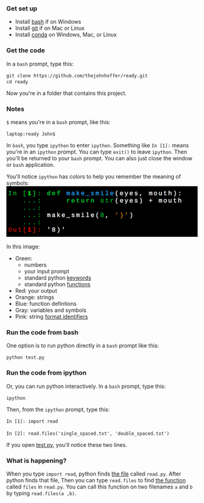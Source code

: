 ### Get set up

- Install [bash][bash] if on Windows
- Install [git][git] if on Mac or Linux
- Install [conda][conda] on Windows, Mac, or Linux

[bash]: https://github.com/thejohnhoffer/ready/wiki/bash-git-python#bash
[git]: https://github.com/thejohnhoffer/ready/wiki/bash-git-python#git
[conda]: https://github.com/thejohnhoffer/ready/wiki/bash-git-python#conda

### Get the code

In a `bash` prompt, type this:

```
git clone https://github.com/thejohnhoffer/ready.git
cd ready
```

Now you're in a folder that contains this project.


### Notes

`$` means you're in a `bash` prompt, like this:

```
laptop:ready John$
```

In `bash`, you type `ipython` to enter `ipython`. Something like `In [1]:` means you're in an `ipython` prompt. You can type `exit()` to leave `ipython`. Then you'll be returned to your `bash` prompt. You can also just close the window or `bash` application.

You'll notice `ipython` has colors to help you remember the meaning of symbols:
![ipython](ipython.png)

In this image:
- Green:
    - numbers
    - your input prompt
    - standard python [keywords](https://github.com/thejohnhoffer/ready/wiki/keywords)
    - standard python [functions](https://docs.python.org/3/library/functions.html)
- Red: your output
- Orange: strings
- Blue: function defintions
- Gray: variables and symbols 
- Pink: string [format identifiers](https://pyformat.info/#simple)

### Run the code from bash

One option is to run python directly in a `bash` prompt like this:

```
python test.py
```


### Run the code from ipython

Or, you can run python interactively. In a `bash` prompt, type this:

```
ipython
```

Then, from the `ipython` prompt, type this:

```
In [1]: import read

In [2]: read.files('single_spaced.txt', 'double_spaced.txt')
``` 

If you open [test.py](test.py), you'll notice these two lines.

### What is happening?

When you type `import read`, python finds [the file](https://github.com/thejohnhoffer/ready/blob/master/read.py) called `read.py`. After python finds that file, Then you can type `read.files` to find [the function](https://github.com/thejohnhoffer/ready/blob/master/read.py#L11) called `files` in `read.py`. You can call this function on two filenames `a` and `b` by typing `read.files(a ,b)`.
